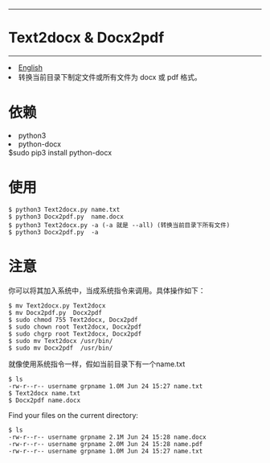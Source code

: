 -----------------------
 # Text2docx & Docx2pdf #
-----------------------
<li><a href="README.md">English</a></li>
<li> 转换当前目录下制定文件或所有文件为 docx 或 pdf 格式。</li>

# 依赖 #
<li> python3 </li>
<li> python-docx </li>
$sudo pip3 install python-docx

# 使用 #
    $ python3 Text2docx.py name.txt 
    $ python3 Docx2pdf.py  name.docx
    $ python3 Text2docx.py -a (-a 就是 --all) (转换当前目录下所有文件)
    $ python3 Docx2pdf.py  -a  

# 注意 #
你可以将其加入系统中，当成系统指令来调用。具体操作如下：
	
	$ mv Text2docx.py Text2docx
	$ mv Docx2pdf.py  Docx2pdf 
	$ sudo chmod 755 Text2docx, Docx2pdf
	$ sudo chown root Text2docx, Docx2pdf
	$ sudo chgrp root Text2docx, Docx2pdf
	$ sudo mv Text2docx /usr/bin/
	$ sudo mv Docx2pdf  /usr/bin/

就像使用系统指令一样，假如当前目录下有一个name.txt

	$ ls
	-rw-r--r-- username grpname 1.0M Jun 24 15:27 name.txt
	$ Text2docx name.txt 
	$ Docx2pdf name.docx

Find your files on the current directory:
	
	$ ls
	-rw-r--r-- username grpname 2.1M Jun 24 15:28 name.docx
	-rw-r--r-- username grpname 2.0M Jun 24 15:28 name.pdf
	-rw-r--r-- username grpname 1.0M Jun 24 15:27 name.txt
